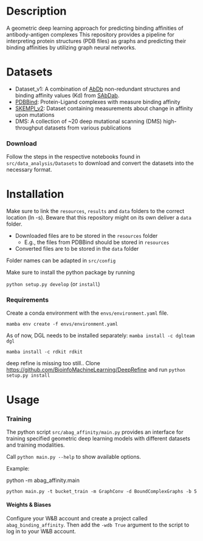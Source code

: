 # Description

A geometric deep learning approach for predicting binding affinities of antibody-antigen complexes
This repository provides a pipeline for interpreting protein structures (PDB files) as graphs and predicting their binding affinities by utilizing graph neural networks.

# Datasets
- Dataset_v1: A combination of [AbDb](http://www.abybank.org/abdb/) non-redundant structures and binding affinity values (Kd) from [SAbDab](http://opig.stats.ox.ac.uk/webapps/newsabdab/sabdab/).
- [PDBBind](http://www.pdbbind.org.cn/): Protein-Ligand complexes with measure binding affinity
- [SKEMPI_v2](https://life.bsc.es/pid/skempi2): Dataset containing measurements about change in affinity upon mutations
- DMS: A collection of ~20 deep mutational scanning (DMS) high-throughput datasets from various publications

### Download

Follow the steps in the respective notebooks found in `src/data_analysis/Datasets` to download and convert the datasets into the necessary format.

# Installation
Make sure to link the `resources`, `results` and `data` folders to the correct location (ln -s). Beware that this repository might on its own deliver a `data` folder.

- Downloaded files are to be stored in the `resources` folder
  - E.g., the files from PDBBind should be stored in `resources`
- Converted files are to be stored in the `data` folder

Folder names can be adapted in `src/config`

Make sure to install the python package by running

`python setup.py develop` (or `install`)

### Requirements

Create a conda environment with the `envs/environment.yaml` file.

`mamba env create -f envs/environment.yaml`

As of now, DGL needs to be installed separately:
`mamba install -c dglteam dgl`

`mamba install -c rdkit rdkit`

deep refine is missing too still.. Clone https://github.com/BioinfoMachineLearning/DeepRefine and run `python setup.py install`

# Usage

### Training

The python script `src/abag_affinity/main.py` provides an interface for training specified geometric deep learning models
with different datasets and training modalities.

Call `python main.py --help` to show available options.

Example:

python -m abag_affinity.main

`python main.py -t bucket_train -m GraphConv -d BoundComplexGraphs -b 5`

#### Weights & Biases
Configure your W&B account and create a project called `abag_binding_affinity`. Then add the `-wdb True` argument to the script to log in to your W&B account.
